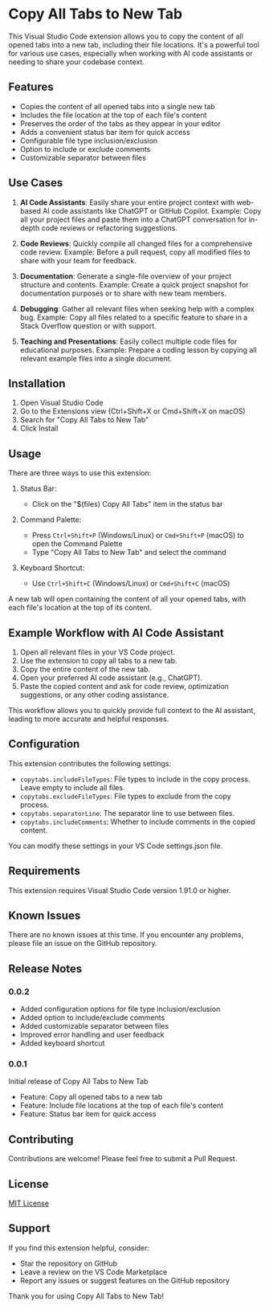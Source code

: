 # Copy All Tabs to New Tab

This Visual Studio Code extension allows you to copy the content of all opened tabs into a new tab, including their file locations. It's a powerful tool for various use cases, especially when working with AI code assistants or needing to share your codebase context.

## Features

- Copies the content of all opened tabs into a single new tab
- Includes the file location at the top of each file's content
- Preserves the order of the tabs as they appear in your editor
- Adds a convenient status bar item for quick access
- Configurable file type inclusion/exclusion
- Option to include or exclude comments
- Customizable separator between files

## Use Cases

1. **AI Code Assistants**: Easily share your entire project context with web-based AI code assistants like ChatGPT or GitHub Copilot.
   Example: Copy all your project files and paste them into a ChatGPT conversation for in-depth code reviews or refactoring suggestions.

2. **Code Reviews**: Quickly compile all changed files for a comprehensive code review.
   Example: Before a pull request, copy all modified files to share with your team for feedback.

3. **Documentation**: Generate a single-file overview of your project structure and contents.
   Example: Create a quick project snapshot for documentation purposes or to share with new team members.

4. **Debugging**: Gather all relevant files when seeking help with a complex bug.
   Example: Copy all files related to a specific feature to share in a Stack Overflow question or with support.

5. **Teaching and Presentations**: Easily collect multiple code files for educational purposes.
   Example: Prepare a coding lesson by copying all relevant example files into a single document.

## Installation

1. Open Visual Studio Code
2. Go to the Extensions view (Ctrl+Shift+X or Cmd+Shift+X on macOS)
3. Search for "Copy All Tabs to New Tab"
4. Click Install

## Usage

There are three ways to use this extension:

1. Status Bar:
   - Click on the "$(files) Copy All Tabs" item in the status bar

2. Command Palette:
   - Press `Ctrl+Shift+P` (Windows/Linux) or `Cmd+Shift+P` (macOS) to open the Command Palette
   - Type "Copy All Tabs to New Tab" and select the command

3. Keyboard Shortcut:
   - Use `Ctrl+Shift+C` (Windows/Linux) or `Cmd+Shift+C` (macOS)

A new tab will open containing the content of all your opened tabs, with each file's location at the top of its content.

## Example Workflow with AI Code Assistant

1. Open all relevant files in your VS Code project.
2. Use the extension to copy all tabs to a new tab.
3. Copy the entire content of the new tab.
4. Open your preferred AI code assistant (e.g., ChatGPT).
5. Paste the copied content and ask for code review, optimization suggestions, or any other coding assistance.

This workflow allows you to quickly provide full context to the AI assistant, leading to more accurate and helpful responses.

## Configuration

This extension contributes the following settings:

- `copytabs.includeFileTypes`: File types to include in the copy process. Leave empty to include all files.
- `copytabs.excludeFileTypes`: File types to exclude from the copy process.
- `copytabs.separatorLine`: The separator line to use between files.
- `copytabs.includeComments`: Whether to include comments in the copied content.

You can modify these settings in your VS Code settings.json file.

## Requirements

This extension requires Visual Studio Code version 1.91.0 or higher.

## Known Issues

There are no known issues at this time. If you encounter any problems, please file an issue on the GitHub repository.

## Release Notes

### 0.0.2

- Added configuration options for file type inclusion/exclusion
- Added option to include/exclude comments
- Added customizable separator between files
- Improved error handling and user feedback
- Added keyboard shortcut

### 0.0.1

Initial release of Copy All Tabs to New Tab

- Feature: Copy all opened tabs to a new tab
- Feature: Include file locations at the top of each file's content
- Feature: Status bar item for quick access

## Contributing

Contributions are welcome! Please feel free to submit a Pull Request.

## License

[MIT License](LICENSE.md)

## Support

If you find this extension helpful, consider:

- Star the repository on GitHub
- Leave a review on the VS Code Marketplace
- Report any issues or suggest features on the GitHub repository

Thank you for using Copy All Tabs to New Tab!